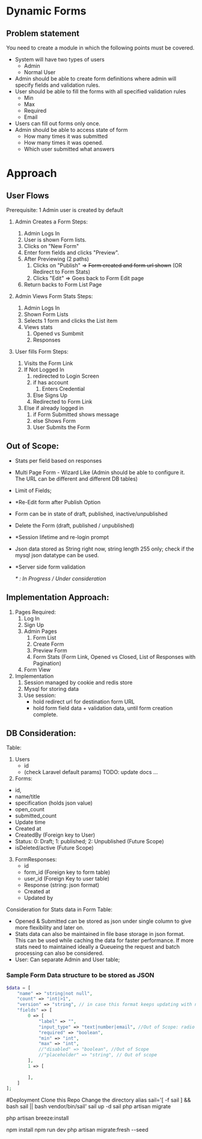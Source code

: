 # Dynamic Forms

## Problem statement
You need to create a module in which the following points must be covered.
* System will have two types of users
    * Admin
    * Normal User
* Admin should be able to create form definitions where admin will specify fields and
validation rules.
* User should be able to fill the forms with all specified validation rules
    * Min
    * Max
    * Required
    * Email
* Users can fill out forms only once.
* Admin should be able to access state of form
    * How many times it was submitted
    * How many times it was opened.
    * Which user submitted what answers
    
# Approach
## User Flows
Prerequisite: 1 Admin user is created by default
1. Admin Creates a Form
Steps:
    1. Admin Logs In 
    2. User is shown Form lists.
    3. Clicks on "New Form"
    4. Enter form fields and clicks "Preview".
    5. After Previewing (2 paths)
        1. Clicks on "Publish" => ~~Form created and form url shown~~ (OR Redirect to Form Stats)
        2. Clicks "Edit" => Goes back to Form Edit page
    6. Return backs to Form List Page
    
2. Admin Views Form Stats
Steps:
    1. Admin Logs In
    2. Shown Form Lists
    3. Selects 1 form and clicks the List item
    4. Views stats
        1. Opened vs Sumbmit 
        2. Responses
        
3. User fills Form
Steps:
    1. Visits the Form Link
    2. If Not Logged In
        1. redirected to Login Screen
        2. if has account
            1. Enters Credential
        3. Else Signs Up
        4. Redirected to Form Link
    3. Else if already logged in
        1. if Form Submitted shows message
        2. else Shows Form
        3. User Submits the Form

## Out of Scope:
- Stats per field based on responses
- Multi Page Form - Wizard Like (Admin should be able to configure it. The URL can be different and different DB tables)
- Limit of Fields;
- *Re-Edit form after Publish Option
- Form can be in state of draft, published, inactive/unpublished
- Delete the Form (draft, published / unpublished)
- *Session lifetime and re-login prompt
- Json data stored as String right now, string length 255 only; check if the mysql json datatype can be used.
- *Server side form validation

    *\* : In Progress / Under consideration*

## Implementation Approach:
1. Pages Required:
    1. Log In
    2. Sign Up
    3. Admin Pages
        1. Form List
        2. Create Form
        3. Preview Form
        4. Form Stats (Form Link, Opened vs Closed, List of Responses with Pagination)
    4. Form View
2. Implementation
    1. Session managed by cookie and redis store
    2. Mysql for storing data
    3. Use session:
        - hold redirect url for destination form URL
        - hold form field data + validation data, until form creation complete.
        
 ## DB Consideration:
 Table: 
 1. Users
    - id
    - (check Laravel default params) TODO: update docs
    ... 
 2. Forms:
   - id,
   - name/title
   - specification (holds json value)
   - open_count
   - submitted_count
   - Update time
   - Created at
   - CreatedBy (Foreign key to User)
   - Status: 0: Draft; 1: published; 2: Unpublished (Future Scope)
   - isDeleted/active (Future Scope)

3. FormResponses:
   - id
   - form_id (Foreign key to form table)
   - user_id (Foreign Key to user table)
   - Response (string:  json format)
   - Created at
   - Updated by
   
Consideration for Stats data in Form Table: 
- Opened & Submitted can be stored as json under single column to give more flexibility and later on.
- Stats data can also be maintained in file base storage in json format. This can be used while caching the data for faster performance. If more stats need to maintained ideally a Queueing the request and batch processing can also be considered.
- User: Can separate Admin and User table; 


### Sample Form Data structure to be stored as JSON
```php
$data = [
    "name" => "string|not null",
    "count" => "int|>1",
    "version" => "string", // in case this format keeps updating with new values
    "fields" => [
        0 => [
            "label" => "",
            "input_type" => "text|number|email", //Out of Scope: radio|checkbox|submit|select|textarea||range|range, date, datetime-local, month, time and week", 
            "required" => "boolean",
            "min" => "int",
            "max" => "int",
            //"disabled" => "boolean", //Out of Scope
            //"placeholder" => "string", // Out of scope
        ],
        1 => [
                
        ],
    ]
];
```

#Deployment
Clone this Repo
Change the directory
alias sail='[ -f sail ] && bash sail || bash vendor/bin/sail'
sail up -d
sail php artisan migrate

php artisan breeze:install

npm install
npm run dev
php artisan migrate:fresh --seed
